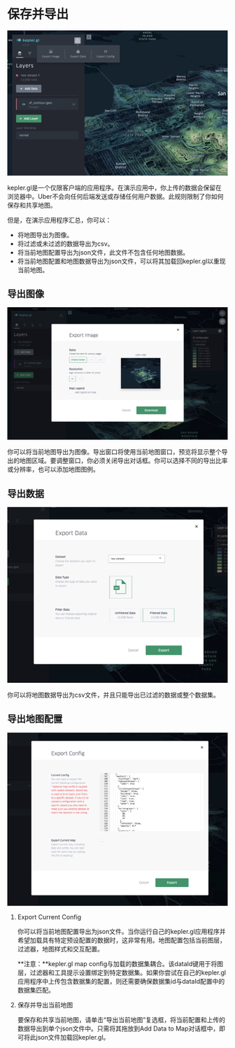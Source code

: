 # 保存并导出

![49](./img/49.png)

kepler.gl是一个仅限客户端的应用程序。在演示应用中，你上传的数据会保留在浏览器中。Uber不会向任何后端发送或存储任何用户数据。此规则限制了你如何保存和共享地图。

但是，在演示应用程序汇总，你可以：

- 将地图导出为图像。
- 将过滤或未过滤的数据导出为csv。
- 将当前地图配置导出为json文件，此文件不包含任何地图数据。
- 将当前地图配置和地图数据导出为json文件，可以将其加载回kepler.gl以重现当前地图。

## 导出图像

![50](./img/50.png)

你可以将当前地图导出为图像。导出窗口将使用当前地图窗口，预览将显示整个导出的地图区域。要调整窗口，你必须关闭导出对话框。你可以选择不同的导出比率或分辨率，也可以添加地图图例。

## 导出数据

![51](./img/51.png)

你可以将地图数据导出为csv文件，并且只能导出已过滤的数据或整个数据集。

## 导出地图配置

![52](./img/52.png)

1. Export Current Config

   你可以将当前地图配置导出为json文件。当你运行自己的kepler.gl应用程序并希望加载具有特定预设配置的数据时，这非常有用。地图配置包括当前图层，过滤器，地图样式和交互配置。

   **注意：**kepler.gl map config与加载的数据集耦合。该dataId键用于将图层，过滤器和工具提示设置绑定到特定数据集。如果你尝试在自己的kepler.gl应用程序中上传包含数据集的配置，则还需要确保数据集id与dataId配置中的数据集匹配。

2. 保存并导出当前地图

   要保存和共享当前地图，请单击“导出当前地图”复选框，将当前配置和上传的数据导出到单个json文件中。只需将其拖放到Add Data to Map对话框中，即可将此json文件加载回kepler.gl。

